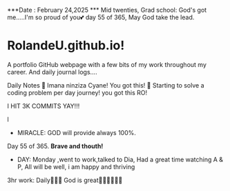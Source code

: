 ***Date : February 24,2025 *** Mid twenties, Grad school: God's got me.....I'm so proud of you💕 day 55 of 365, May God take the lead.
# RolandeU.github.io!

A portfolio GitHub webpage with a few bits of my work throughout my career. And daily journal logs....


Daily Notes
💚 Imana ninziza Cyane! You got this!
💚 Starting to solve a coding problem per day journey! you got this RO!

I HIT 3K COMMITS YAY!!!

l
- MIRACLE: GOD will provide always 100%.

Day 55 of 365. **Brave and thouth!** 
- DAY: Monday ,went to work,talked to Dia, Had a great time watching A & P, All will be well, i am happy and thriving

3hr work: Daily💚💚💚
God is great💚💚💚💚💚💚
